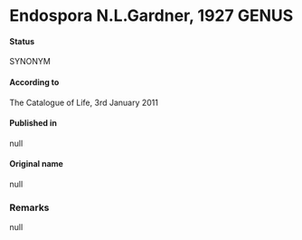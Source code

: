 # Endospora N.L.Gardner, 1927 GENUS

#### Status
SYNONYM

#### According to
The Catalogue of Life, 3rd January 2011

#### Published in
null

#### Original name
null

### Remarks
null